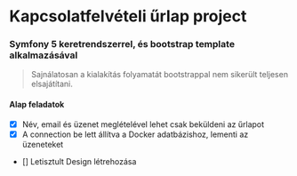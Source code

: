 # Kapcsolatfelvételi űrlap project
### Symfony 5 keretrendszerrel, és bootstrap template alkalmazásával
> Sajnálatosan a kialakítás folyamatát bootstrappal nem sikerült teljesen elsajátítani.

#### Alap feladatok
- [x] Név, email és üzenet meglételével lehet csak beküldeni az űrlapot
- [x] A connection be lett állítva a Docker adatbázishoz, lementi az üzeneteket
- [] Letisztult Design létrehozása
